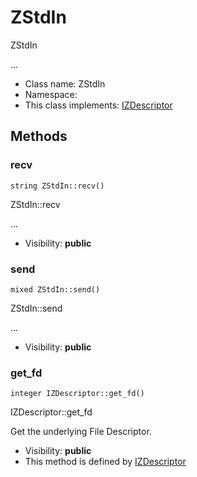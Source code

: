 ZStdIn
===============

ZStdIn

...


* Class name: ZStdIn
* Namespace: 
* This class implements: [IZDescriptor](IZDescriptor.md)






Methods
-------


### recv

    string ZStdIn::recv()

ZStdIn::recv

...

* Visibility: **public**




### send

    mixed ZStdIn::send()

ZStdIn::send

...

* Visibility: **public**




### get_fd

    integer IZDescriptor::get_fd()

IZDescriptor::get_fd

Get the underlying File Descriptor.

* Visibility: **public**
* This method is defined by [IZDescriptor](IZDescriptor.md)



